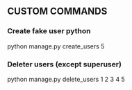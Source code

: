 ## CUSTOM COMMANDS

### Create fake user python

python manage.py create_users 5 

### Deleter users (except superuser)

python manage.py delete_users 1 2 3 4 5
      


